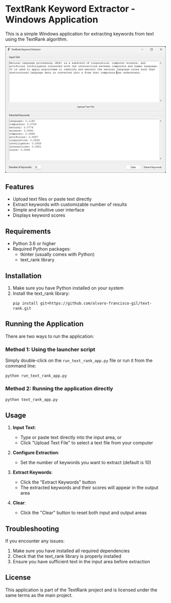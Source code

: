 # TextRank Keyword Extractor - Windows Application

This is a simple Windows application for extracting keywords from text using the TextRank algorithm.

![TextRank Application Screenshot](text_rank_app.png)

## Features

- Upload text files or paste text directly
- Extract keywords with customizable number of results
- Simple and intuitive user interface
- Displays keyword scores

## Requirements

- Python 3.6 or higher
- Required Python packages:
  - tkinter (usually comes with Python)
  - text_rank library

## Installation

1. Make sure you have Python installed on your system
2. Install the text_rank library:
   ```
   pip install git+https://github.com/alvaro-francisco-gil/text-rank.git
   ```

## Running the Application

There are two ways to run the application:

### Method 1: Using the launcher script

Simply double-click on the `run_text_rank_app.py` file or run it from the command line:

```
python run_text_rank_app.py
```

### Method 2: Running the application directly

```
python text_rank_app.py
```

## Usage

1. **Input Text**: 
   - Type or paste text directly into the input area, or
   - Click "Upload Text File" to select a text file from your computer

2. **Configure Extraction**:
   - Set the number of keywords you want to extract (default is 10)

3. **Extract Keywords**:
   - Click the "Extract Keywords" button
   - The extracted keywords and their scores will appear in the output area

4. **Clear**:
   - Click the "Clear" button to reset both input and output areas

## Troubleshooting

If you encounter any issues:

1. Make sure you have installed all required dependencies
2. Check that the text_rank library is properly installed
3. Ensure you have sufficient text in the input area before extraction

## License

This application is part of the TextRank project and is licensed under the same terms as the main project. 